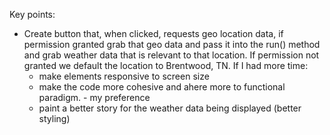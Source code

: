 
Key points: 
  * Create button that, when clicked, requests geo location data, if permission granted grab that geo data and pass it into
    the run() method and grab weather data that is relevant to that location. If permission not granted we default the location to 
    Brentwood, TN.
  If I had more time:
    * make elements responsive to screen size
    * make the code more cohesive and ahere more to functional paradigm. - my preference
    * paint a better story for the weather data being displayed (better styling)
